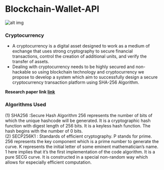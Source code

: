 # Blockchain-Wallet-API
![alt img](https://www.tibco.com/blog/wp-content/uploads/2018/02/enterprise-blockchain.png)<br>

### Cryptocurrency
* A cryptocurrency is a digital asset designed to work as a medium of exchange that uses strong cryptography to secure financial transactions, control the creation of additional units, and verify the transfer of assets.
* Dealing with cryptocurrency needs to be highly secured and non-hackable so using blockchain technology and cryptocurrency we propose to develop a system which aim to successfully design a secure cryptocurrency transaction platform using SHA-256 Algorithm. 

<b>Research paper link [link](https://ieeexplore.ieee.org/document/8711727) </b>

### Algorithms Used
(1) SHA256 :Secure Hash Algorithm 256 represents the number of bits of which the unique hashcode will be generated. It is a cryptographic hash function with digest length of 256 bits. It is a keyless hash function. The hash begins with the number of 0 bits. <br/>
(2) SECP256K1 : Standards of efficient cryptography. P stands for prime. 256 represents the key component which is a prime number to generate the curve. K represents the initial letter of some eminent mathematician’s name. 1 here implies that it’s the first implementation of the code algorithm. It is a pure SECG curve. It is constructed in a special non-random way which allows for especially efficient computation.

